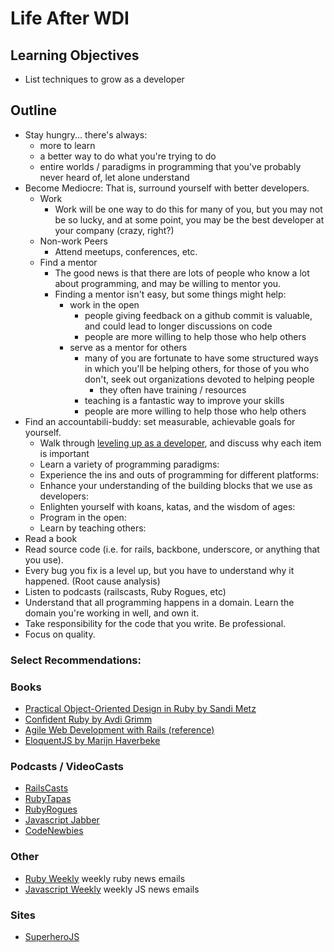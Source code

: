 # Life After WDI

## Learning Objectives

* List techniques to grow as a developer

## Outline

* Stay hungry... there's always:
	* more to learn
	* a better way to do what you're trying to do
	* entire worlds / paradigms in programming that you've probably never heard of, let alone understand
* Become Mediocre: That is, surround yourself with better developers.
	* Work
		* Work will be one way to do this for many of you, but you may not be so lucky, and at some point, you may be the best developer at your company (crazy, right?)
	* Non-work Peers
		* Attend meetups, conferences, etc.
	* Find a mentor
		* The good news is that there are lots of people who know a lot about programming, and may be willing to mentor you.
		* Finding a mentor isn't easy, but some things might help:
		  * work in the open
		  	* people giving feedback on a github commit is valuable, and could lead to longer discussions on code
		  	* people are more willing to help those who help others
		  * serve as a mentor for others
		    * many of you are fortunate to have some structured ways in which you'll be helping others, for those of you who don't, seek out organizations devoted to helping people
		    	* they often have training / resources
		    * teaching is a fantastic way to improve your skills
		  	* people are more willing to help those who help others
* Find an accountabili-buddy: set measurable, achievable goals for yourself.
	* Walk through [leveling up as a developer](http://jasonrudolph.com/blog/2011/08/09/programming-achievements-how-to-level-up-as-a-developer/), and discuss why each item is important
	* Learn a variety of programming paradigms:
	* Experience the ins and outs of programming for different platforms:
	* Enhance your understanding of the building blocks that we use as developers:
	* Enlighten yourself with koans, katas, and the wisdom of ages:
	* Program in the open:
	* Learn by teaching others:
* Read a book
* Read source code (i.e. for rails, backbone, underscore, or anything that you use).
* Every bug you fix is a level up, but you have to understand why it happened. (Root cause analysis)
* Listen to podcasts (railscasts, Ruby Rogues, etc)
* Understand that all programming happens in a domain. Learn the domain you're working in well, and own it.
* Take responsibility for the code that you write. Be professional.
* Focus on quality.


### Select Recommendations:

### Books

* [Practical Object-Oriented Design in Ruby by Sandi Metz](http://www.poodr.com)
* [Confident Ruby by Avdi Grimm](http://www.confidentruby.com)
* [Agile Web Development with Rails (reference)](https://pragprog.com/book/rails4/agile-web-development-with-rails-4)
* [EloquentJS by Marijn Haverbeke](http://eloquentjavascript.net)

### Podcasts / VideoCasts

* [RailsCasts](http://railscasts.com)
* [RubyTapas](http://www.rubytapas.com)
* [RubyRogues](http://devchat.tv/ruby-rogues/)
* [Javascript Jabber](http://devchat.tv/js-jabber)
* [CodeNewbies](http://www.codenewbie.org)

### Other
* [Ruby Weekly](http://rubyweekly.com) weekly ruby news emails
* [Javascript Weekly](http://javascriptweekly.com) weekly JS news emails

### Sites
* [SuperheroJS](http://superherojs.com)
